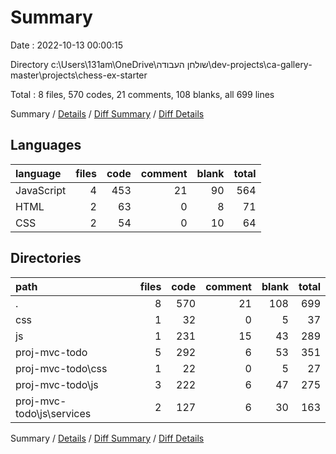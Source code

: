 # Summary

Date : 2022-10-13 00:00:15

Directory c:\\Users\\131am\\OneDrive\\שולחן העבודה\\dev-projects\\ca-gallery-master\\projects\\chess-ex-starter

Total : 8 files,  570 codes, 21 comments, 108 blanks, all 699 lines

Summary / [Details](details.md) / [Diff Summary](diff.md) / [Diff Details](diff-details.md)

## Languages
| language | files | code | comment | blank | total |
| :--- | ---: | ---: | ---: | ---: | ---: |
| JavaScript | 4 | 453 | 21 | 90 | 564 |
| HTML | 2 | 63 | 0 | 8 | 71 |
| CSS | 2 | 54 | 0 | 10 | 64 |

## Directories
| path | files | code | comment | blank | total |
| :--- | ---: | ---: | ---: | ---: | ---: |
| . | 8 | 570 | 21 | 108 | 699 |
| css | 1 | 32 | 0 | 5 | 37 |
| js | 1 | 231 | 15 | 43 | 289 |
| proj-mvc-todo | 5 | 292 | 6 | 53 | 351 |
| proj-mvc-todo\\css | 1 | 22 | 0 | 5 | 27 |
| proj-mvc-todo\\js | 3 | 222 | 6 | 47 | 275 |
| proj-mvc-todo\\js\\services | 2 | 127 | 6 | 30 | 163 |

Summary / [Details](details.md) / [Diff Summary](diff.md) / [Diff Details](diff-details.md)